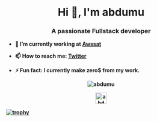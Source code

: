 



<h1 align="center">Hi 👋, I'm <b>abdumu<b></h1>
<h3 align="center">A passionate Fullstack developer</h3>

- 🔭  I’m currently working at [Awssat](https://www.awssat.com/)

- 📫  How to reach me: [Twitter](https://twitter.com/aphpdev)

- ⚡  Fun fact: I currently make **zero**$ from my work.

 
<p align="center"><img src="https://github-readme-stats-1-delta.vercel.app/api?username=abdumu&show_icons=true" alt="abdumu" /></p>
<p align="center">
<a href="https://twitter.com/aphpdev" target="blank"><img align="center" src="https://cdn.jsdelivr.net/npm/simple-icons@3.0.1/icons/twitter.svg" alt="abdumu" height="30" width="30" /></a>
</p>

[![trophy](https://github-profile-trophy.vercel.app/?username=abdumu&theme=onedark)](https://github.com/ryo-ma/github-profile-trophy)
